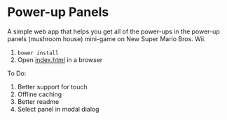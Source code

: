 # Power-up Panels

A simple web app that helps you get all of the power-ups in the power-up panels (mushroom house) mini-game on New Super Mario Bros. Wii.

1. `bower install`
1. Open [index.html](https://github.com/lukasolson/power-up-panels/blob/master/index.html) in a browser

To Do:

1. Better support for touch
1. Offline caching
1. Better readme
1. Select panel in modal dialog
